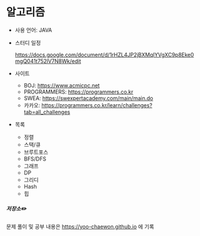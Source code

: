 # **알고리즘**

- 사용 언어: JAVA

- 스터디 일정

  <https://docs.google.com/document/d/1rHZL4JP2jBXMqIYVgXC9p8Eke0mgQ041t752lV7N8Wk/edit>



- 사이트
  - BOJ: https://www.acmicpc.net
  - PROGRAMMERS: https://programmers.co.kr
  - SWEA: https://swexpertacademy.com/main/main.do
  - 카카오: https://programmers.co.kr/learn/challenges?tab=all_challenges



- 목록
  - 정렬
  - 스택/큐
  - 브루트포스
  - BFS/DFS
  - 그래프
  - DP
  - 그리디
  - Hash
  - 힙



##### 저장소✏️

문제 풀이 및 공부 내용은 https://yoo-chaewon.github.io 에 기록